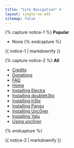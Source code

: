 ```yaml
---
title: "Site Navigation" #
layout: single-no-ads
sitemap: false
---
```


{% capture notice-1 %}
**Popular**

+ None
{% endcapture %}
<div class="notice--info">{{ notice-1 | markdownify }}</div>

{% capture notice-2 %}
**All**

+ [Credits](credits)
+ [Donations](donations)
+ [FAQ](faq)
+ [Home](/)
+ [Installing Electra](installing-electra)
+ [Installing doubleh3lix](installing-doubleh3lix)
+ [Installing h3lix](installing-h3lix)
+ [Installing Pangu](installing-pangu933)
+ [Installing Unc0ver](installing-unc0ver)
+ [Installing Yalu](installing-yalu102)
+ [Using unc0ver](using-unc0ver)

{% endcapture %}
<div class="notice">{{ notice-2 | markdownify }}</div>
